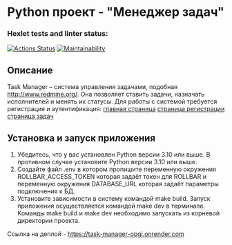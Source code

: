 # Python проект - "Менеджер задач"
### Hexlet tests and linter status:
[![Actions Status](https://github.com/mkolotovich/python-project-52/actions/workflows/hexlet-check.yml/badge.svg)](https://github.com/mkolotovich/python-project-52/actions)
[![Maintainability](https://api.codeclimate.com/v1/badges/e22bac52ac2c7666f469/maintainability)](https://codeclimate.com/github/mkolotovich/python-project-52/maintainability)

## Описание
Task Manager – система управления задачами, подобная http://www.redmine.org/. Она позволяет ставить задачи, назначать исполнителей и менять их статусы. Для работы с системой требуется регистрация и аутентификация:
[главная страница](https://cdn2.hexlet.io/store/derivatives/original/9451670938b805cdd8f53b0670aaa8ed.png)
[страница регистрации](https://cdn2.hexlet.io/store/derivatives/original/87467cf025839dd429235846d7082102.png)
[страница задач](https://cdn2.hexlet.io/store/derivatives/original/85dbb6329335628c979000bbe53fefae.png)

## Установка и запуск приложения 
1. Убедитесь, что у вас установлен Python версии 3.10 или выше. В противном случае установите Python версии 3.10 или выше.
2. Создайте файл .env в котором пропишите переменную окружения ROLLBAR_ACCESS_TOKEN которая задаёт токен для ROLLBAR и переменную окружения DATABASE_URL которая задаёт параметры подключения к БД.
3. Установите зависимости в систему командой make build. Запуск приложения осуществляется командой make dev в терминале. Команды make build и make dev необходимо запускать из корневой директории проекта.

Ссылка на деплой - https://task-manager-opgj.onrender.com